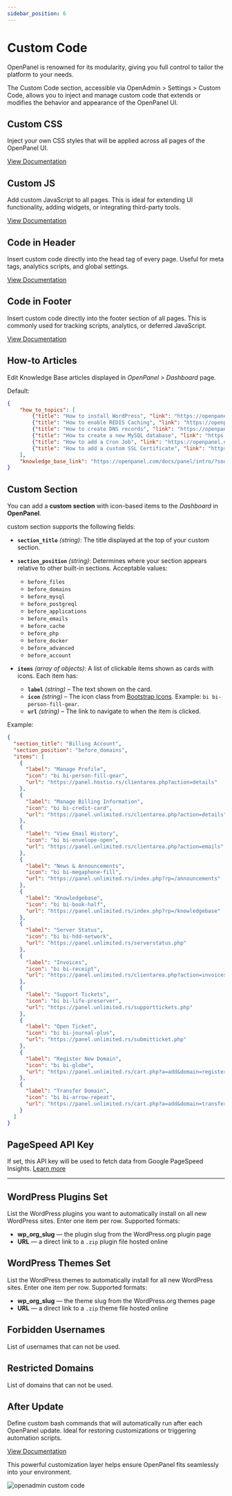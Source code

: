 ```yaml
---
sidebar_position: 6
---
```


# Custom Code

OpenPanel is renowned for its modularity, giving you full control to tailor the platform to your needs. 

The Custom Code section, accessible via OpenAdmin > Settings > Custom Code, allows you to inject and manage custom code that extends or modifies the behavior and appearance of the OpenPanel UI.

## Custom CSS
Inject your own CSS styles that will be applied across all pages of the OpenPanel UI.

[View Documentation](https://dev.openpanel.com/customize.html#Custom-CSS)

## Custom JS
Add custom JavaScript to all pages. This is ideal for extending UI functionality, adding widgets, or integrating third-party tools.

[View Documentation](https://dev.openpanel.com/customize.html#Custom-JS)

## Code in Header
Insert custom code directly into the head tag of every page. Useful for meta tags, analytics scripts, and global settings.

[View Documentation](https://dev.openpanel.com/customize.html#Code-in-Header)

## Code in Footer
Insert custom code directly into the footer section of all pages. This is commonly used for tracking scripts, analytics, or deferred JavaScript.

[View Documentation](https://dev.openpanel.com/customize.html#Code-in-Footer)



## How-to Articles
Edit Knowledge Base articles displayed in *OpenPanel > Dashboard* page.

Default:
```json
{
    "how_to_topics": [
        {"title": "How to install WordPress", "link": "https://openpanel.com/docs/panel/applications/wordpress#install-wordpress"},
        {"title": "How to enable REDIS Caching", "link": "https://openpanel.com/docs/panel/caching/Redis/#connect-to-redis"},
        {"title": "How to create DNS records", "link": "https://openpanel.com/docs/panel/domains/dns/#create-record"},
        {"title": "How to create a new MySQL database", "link": "https://openpanel.com/docs/panel/databases/#create-a-mysql-database"},
        {"title": "How to add a Cron Job", "link": "https://openpanel.com/docs/panel/advanced/cronjobs#add-a-cronjob"},
        {"title": "How to add a custom SSL Certificate", "link": "https://openpanel.com/docs/panel/domains/ssl/#custom-ssl"}
    ],
    "knowledge_base_link": "https://openpanel.com/docs/panel/intro/?source=openpanel_server"
}
```

## Custom Section

You can add a **custom section** with icon-based items to the *Dashboard* in **OpenPanel**.

custom section supports the following fields:

* **`section_title`** *(string)*:
  The title displayed at the top of your custom section.

* **`section_position`** *(string)*:
  Determines where your section appears relative to other built-in sections.
  Acceptable values:

  * `before_files`
  * `before_domains`
  * `before_mysql`
  * `before_postgreql`
  * `before_applications`
  * `before_emails`
  * `before_cache`
  * `before_php`
  * `before_docker`
  * `before_advanced`
  * `before_account`

* **`items`** *(array of objects)*:
  A list of clickable items shown as cards with icons. Each item has:

  * **`label`** *(string)* – The text shown on the card.
  * **`icon`** *(string)* – The icon class from [Bootstrap Icons](https://icons.getbootstrap.com/). Example: `bi bi-person-fill-gear`.
  * **`url`** *(string)* – The link to navigate to when the item is clicked.

Example:
```json
{
  "section_title": "Billing Account",
  "section_position": "before_domains",
  "items": [
    {
      "label": "Manage Profile",
      "icon": "bi bi-person-fill-gear",
      "url": "https://panel.hostio.rs/clientarea.php?action=details"
    },
    {
      "label": "Manage Billing Information",
      "icon": "bi bi-credit-card",
      "url": "https://panel.unlimited.rs/clientarea.php?action=details"
    },
    {
      "label": "View Email History",
      "icon": "bi bi-envelope-open",
      "url": "https://panel.unlimited.rs/clientarea.php?action=emails"
    },
    {
      "label": "News & Announcements",
      "icon": "bi bi-megaphone-fill",
      "url": "https://panel.unlimited.rs/index.php?rp=/announcements"
    },
    {
      "label": "Knowledgebase",
      "icon": "bi bi-book-half",
      "url": "https://panel.unlimited.rs/index.php?rp=/knowledgebase"
    },
    {
      "label": "Server Status",
      "icon": "bi bi-hdd-network",
      "url": "https://panel.unlimited.rs/serverstatus.php"
    },
    {
      "label": "Invoices",
      "icon": "bi bi-receipt",
      "url": "https://panel.unlimited.rs/clientarea.php?action=invoices"
    },
    {
      "label": "Support Tickets",
      "icon": "bi bi-life-preserver",
      "url": "https://panel.unlimited.rs/supporttickets.php"
    },
    {
      "label": "Open Ticket",
      "icon": "bi bi-journal-plus",
      "url": "https://panel.unlimited.rs/submitticket.php"
    },
    {
      "label": "Register New Domain",
      "icon": "bi bi-globe",
      "url": "https://panel.unlimited.rs/cart.php?a=add&domain=register"
    },
    {
      "label": "Transfer Domain",
      "icon": "bi bi-arrow-repeat",
      "url": "https://panel.unlimited.rs/cart.php?a=add&domain=transfer"
    }
  ]
}

```

## PageSpeed API Key

If set, this API key will be used to fetch data from Google PageSpeed Insights.
[Learn more](https://pcx3.com/openpanel/api-error-quota-exceeded-for-quota-metric-queries-and-limit-queries-per-day-of-service-pagespeedonline-googleapis-com-for-consumer-project_number5837973/)

---

## WordPress Plugins Set

List the WordPress plugins you want to automatically install on all new WordPress sites.
Enter one item per row. Supported formats:

* **wp\_org\_slug** — the plugin slug from the WordPress.org plugin page
* **URL** — a direct link to a `.zip` plugin file hosted online

## WordPress Themes Set

List the WordPress themes to automatically install for all new WordPress sites.
Enter one item per row. Supported formats:

* **wp\_org\_slug** — the theme slug from the WordPress.org themes page
* **URL** — a direct link to a `.zip` theme file hosted online

## Forbidden Usernames

List of usernames that can not be used.

## Restricted Domains

List of domains that can not be used.

## After Update
Define custom bash commands that will automatically run after each OpenPanel update. Ideal for restoring customizations or triggering automation scripts.

[View Documentation](https://dev.openpanel.com/customize.html#After-update)

This powerful customization layer helps ensure OpenPanel fits seamlessly into your environment.

![openadmin custom code](/img/admin/custom_code.png)
